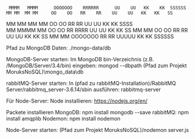  
     MMMM   MMMM      OOOOOOO    RRRRRR      UU    UU   KK    KK  SSSSSS
    MM MM  MM MM     OO    OO   RR    RR    UU    UU   KK   KK   SS
   MM  MM MM  MM    OO    OO   RR     RR   UU    UU   KK  KK      SSSS  
  MM   MMMM   MM   OO    OO   RR  RRRR    UU    UU   KK KK           SS
 MM           MM  OO    OO   RR   RR     UU    UU   KK   KK         SS 
MM            MM  OOOOOOO   RR      RR    UUUUU    KK      KK  SSSSSS



Pfad zu MongoDB Daten:
./mongo-data/db

MongoDB-Server starten:
Im MongoDB bin-Verzeichnis (z.B. /MongoDB/Server/3.4/bin) eingeben: 
mongod --dbpath (Pfad zum Projekt MoruksNoSQL)\mongo_data\db

rabbitMQ-Server starten:
In (pfad zu rabbitMQ-Installation)/RabbitMQ Server/rabbitmq_server-3.6.14/sbin
ausführen: rabbitmq-server

Für Node-Server:
Node installieren: https://nodejs.org/en/

Packete installieren 
MongoDB: npm install mongodb --save
rabbitMQ: npm install amqplib
Nodemon: npm  install nodemon

Node-Server starten:
(Pfad zum Projekt  MoruksNoSQL)/nodemon server.js
